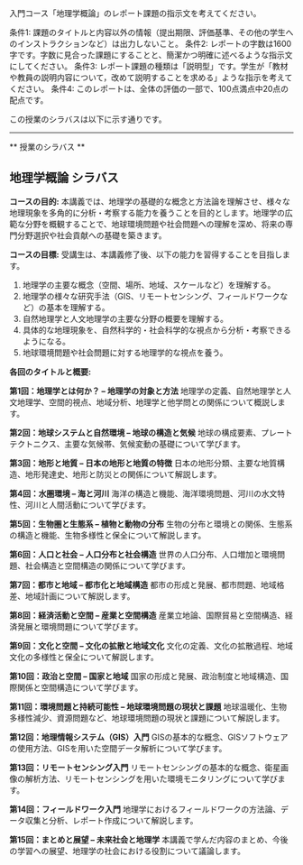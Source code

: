 入門コース「地理学概論」のレポート課題の指示文を考えてください。

条件1: 課題のタイトルと内容以外の情報（提出期限、評価基準、その他の学生へのインストラクションなど）は出力しないこと。
条件2: レポートの字数は1600字です。字数に見合った課題にすることと、簡潔かつ明確に述べるような指示文にしてください。
条件3: レポート課題の種類は「説明型」です。学生が「教材や教員の説明内容について，改めて説明することを求める」ような指示を考えてください。
条件4: このレポートは、全体の評価の一部で、100点満点中20点の配点です。

この授業のシラバスは以下に示す通りです。

---------------------------------------
** 授業のシラバス **
## 地理学概論 シラバス

**コースの目的:** 本講義では、地理学の基礎的な概念と方法論を理解させ、様々な地理現象を多角的に分析・考察する能力を養うことを目的とします。地理学の広範な分野を概観することで、地球環境問題や社会問題への理解を深め、将来の専門分野選択や社会貢献への基礎を築きます。

**コースの目標:**  受講生は、本講義修了後、以下の能力を習得することを目指します。
1. 地理学の主要な概念（空間、場所、地域、スケールなど）を理解する。
2. 地理学の様々な研究手法（GIS、リモートセンシング、フィールドワークなど）の基本を理解する。
3. 自然地理学と人文地理学の主要な分野の概要を理解する。
4. 具体的な地理現象を、自然科学的・社会科学的な視点から分析・考察できるようになる。
5. 地球環境問題や社会問題に対する地理学的な視点を養う。


**各回のタイトルと概要:**

**第1回：地理学とは何か？ – 地理学の対象と方法**
地理学の定義、自然地理学と人文地理学、空間的視点、地域分析、地理学と他学問との関係について概説します。

**第2回：地球システムと自然環境 – 地球の構造と気候**
地球の構成要素、プレートテクトニクス、主要な気候帯、気候変動の基礎について学びます。

**第3回：地形と地質 – 日本の地形と地質の特徴**
日本の地形分類、主要な地質構造、地形発達史、地形と防災との関係について解説します。

**第4回：水圏環境 – 海と河川**
海洋の構造と機能、海洋環境問題、河川の水文特性、河川と人間活動について学びます。

**第5回：生物圏と生態系 – 植物と動物の分布**
生物の分布と環境との関係、生態系の構造と機能、生物多様性と保全について解説します。

**第6回：人口と社会 – 人口分布と社会構造**
世界の人口分布、人口増加と環境問題、社会構造と空間構造の関係について学びます。

**第7回：都市と地域 – 都市化と地域構造**
都市の形成と発展、都市問題、地域格差、地域計画について解説します。

**第8回：経済活動と空間 – 産業と空間構造**
産業立地論、国際貿易と空間構造、経済発展と環境問題について学びます。

**第9回：文化と空間 – 文化の拡散と地域文化**
文化の定義、文化の拡散過程、地域文化の多様性と保全について解説します。

**第10回：政治と空間 – 国家と地域**
国家の形成と発展、政治制度と地域構造、国際関係と空間構造について学びます。

**第11回：環境問題と持続可能性 – 地球環境問題の現状と課題**
地球温暖化、生物多様性減少、資源問題など、地球環境問題の現状と課題について解説します。

**第12回：地理情報システム（GIS）入門**
GISの基本的な概念、GISソフトウェアの使用方法、GISを用いた空間データ解析について学びます。

**第13回：リモートセンシング入門**
リモートセンシングの基本的な概念、衛星画像の解析方法、リモートセンシングを用いた環境モニタリングについて学びます。

**第14回：フィールドワーク入門**
地理学におけるフィールドワークの方法論、データ収集と分析、レポート作成について解説します。

**第15回：まとめと展望 – 未来社会と地理学**
本講義で学んだ内容のまとめ、今後の学習への展望、地理学の社会における役割について議論します。
